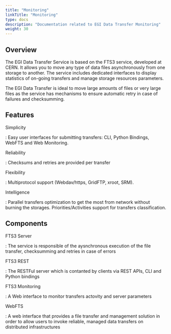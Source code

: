 ```yaml
---
title: "Monitoring"
linkTitle: "Monitoring"
type: docs
description: "Documentation related to EGI Data Transfer Monitoring"
weight: 30
---
```


## Overview 

The EGI Data Transfer Service is based on the FTS3 service, developed at CERN. It allows you to move any type of data files asynchronously from one storage to another. The service includes dedicated interfaces to display statistics of on-going transfers and manage storage resources parameters.

The EGI  Data Transfer is ideal to move large amounts of files or very large files as the service has mechanisms to ensure automatic retry in case of failures and checksumming.


## Features

Simplicity

: Easy user interfaces for submitting transfers:  CLI, Python Bindings, WebFTS and Web Monitoring.  

Reliability

: Checksums and retries are provided per transfer

Flexibility

: Multiprotocol support (Webdav/https, GridFTP, xroot, SRM). 

Intelligence

: Parallel transfers optimization to get the most from network without burning the storages. Priorities/Activities support for transfers classification. 

## Components 

FTS3 Server 

: The service is responsible of the aysnchronous execution of the file transfer, checksumming and retries in case of errors

FTS3 REST  

: The RESTFul server which is contanted by clients via REST APIs, CLI and Python bindings


FTS3 Monitoring  

: A Web interface to  monitor transfers actovity and server parameters
 

WebFTS

: A web interface that provides a file transfer and management solution in order to allow users to invoke reliable, managed data transfers on distributed infrastructures




